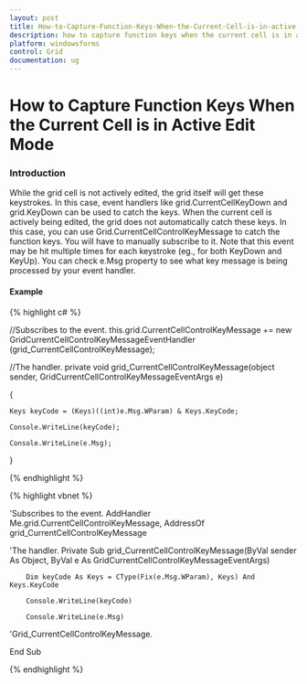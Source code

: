 ```yaml
---
layout: post
title: How-to-Capture-Function-Keys-When-the-Current-Cell-is-in-active-edit-mode
description: how to capture function keys when the current cell is in active edit mode
platform: windowsforms
control: Grid
documentation: ug
---
```


# How to Capture Function Keys When the Current Cell is in Active Edit Mode

### Introduction

While the grid cell is not actively edited, the grid itself will get these keystrokes. In this case, event handlers like grid.CurrentCellKeyDown and grid.KeyDown can be used to catch the keys. When the current cell is actively being edited, the grid does not automatically catch these keys. In this case, you can use Grid.CurrentCellControlKeyMessage to catch the function keys. You will have to manually subscribe to it. Note that this event may be hit multiple times for each keystroke (eg., for both KeyDown and KeyUp). You can check e.Msg property to see what key message is being processed by your event handler.

#### Example

{% highlight c# %}



//Subscribes to the event.
this.grid.CurrentCellControlKeyMessage += new GridCurrentCellControlKeyMessageEventHandler (grid_CurrentCellControlKeyMessage);



//The handler.
private void grid_CurrentCellControlKeyMessage(object sender, GridCurrentCellControlKeyMessageEventArgs e)

{

    Keys keyCode = (Keys)((int)e.Msg.WParam) & Keys.KeyCode;

    Console.WriteLine(keyCode);

    Console.WriteLine(e.Msg);

}


{% endhighlight %}

{% highlight vbnet %}



'Subscribes to the event.
AddHandler Me.grid.CurrentCellControlKeyMessage, AddressOf grid_CurrentCellControlKeyMessage



'The handler.
Private Sub grid_CurrentCellControlKeyMessage(ByVal sender As Object, ByVal e As GridCurrentCellControlKeyMessageEventArgs)

        Dim keyCode As Keys = CType(Fix(e.Msg.WParam), Keys) And Keys.KeyCode

        Console.WriteLine(keyCode)

        Console.WriteLine(e.Msg)



'Grid_CurrentCellControlKeyMessage.

End Sub 


{% endhighlight %}

